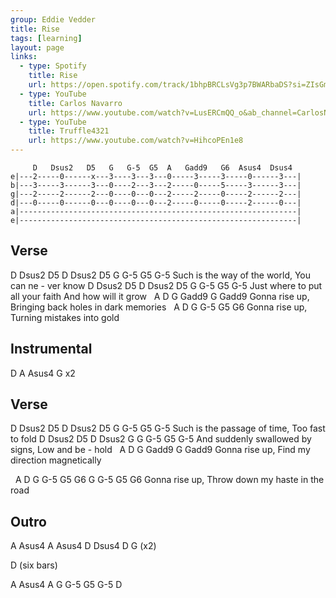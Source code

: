 ```yaml
---
group: Eddie Vedder
title: Rise
tags: [learning]
layout: page
links:
  - type: Spotify
    title: Rise
    url: https://open.spotify.com/track/1bhpBRCLsVg3p7BWARbaDS?si=ZIsGmfGlRyOhJS9Lg1YAVw
  - type: YouTube
    title: Carlos Navarro
    url: https://www.youtube.com/watch?v=LusERCmQQ_o&ab_channel=CarlosNavarroMusic
  - type: YouTube
    title: Truffle4321
    url: https://www.youtube.com/watch?v=HihcoPEn1e8
---
```


```chordpro
     D   Dsus2   D5   G   G-5  G5  A   Gadd9   G6  Asus4  Dsus4
e|---2-----0------x---3----3---3---0-----3-----3-----0------3---|
b|---3-----3------3---0----2---3---2-----0-----5-----3------3---|
g|---2-----2------2---0----0---0---2-----2-----0-----2------2---|
d|---0-----0------0---0----0---0---2-----0-----0-----2------0---|
a|--------------------------------------------------------------|
e|--------------------------------------------------------------|
```

## Verse

D               Dsus2  D5            D     Dsus2  D5  G    G-5  G5   G-5
Such is the way of     the world, You can ne  -   ver know
D                 Dsus2  D5             D   Dsus2  D5  G     G-5  G5   G-5
Just where to put all    your faith And how will   it  grow
&nbsp;     A         D                           G        Gadd9  G  Gadd9
Gonna rise up, Bringing back holes in dark memories
&nbsp;     A         D                G        G-5  G5  G6
Gonna rise up, Turning mistakes into gold

## Instrumental

D A Asus4 G     x2

## Verse

D               Dsus2  D5       D   Dsus2  D5 G    G-5  G5   G-5
Such is the passage    of time, Too fast   to fold
D               Dsus2  D5       D  Dsus2  G     G   G-5  G5   G-5
And suddenly swallowed by signs, Low and  be - hold
&nbsp;     A        D                     G        Gadd9  G  Gadd9
Gonna rise up, Find my direction magnetically

&nbsp;     A         D                        G      G-5  G5  G6  G  G-5  G5  G6
Gonna rise up, Throw down my haste in the road

## Outro

A  Asus4  A  Asus4  D  Dsus4  D  G    (x2)

D (six bars)

A  Asus4  A  G  G-5  G5  G-5  D
